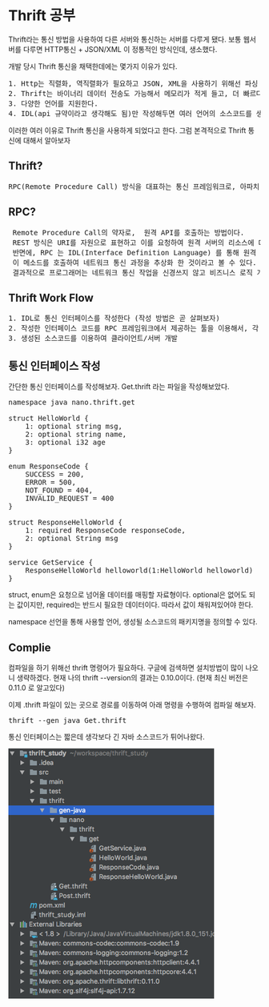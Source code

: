 Thrift 공부
============

Thrift라는 통신 방법을 사용하여 다른 서버와 통신하는 서버를 다루게 됐다.
보통 웹서버를 다루면 HTTP통신 + JSON/XML 이 정통적인 방식인데, 생소했다.

개발 당시 Thrift 통신을 채택한데에는 몇가지 이유가 있다.
<pre>
1. Http는 직렬화, 역직렬화가 필요하고 JSON, XML을 사용하기 위해선 파싱 작업이 필요해서 비용이 크다.
2. Thrift는 바이너리 데이터 전송도 가능해서 메모리가 적게 들고, 더 빠르다.
3. 다양한 언어를 지원한다. 
4. IDL(api 규약이라고 생각해도 됨)만 작성해두면 여러 언어의 소스코드를 생성해낼 수 있어 편리하다.
</pre>

이러한 여러 이유로 Thrift 통신을 사용하게 되었다고 한다.
그럼 본격적으로 Thrift 통신에 대해서 알아보자

## Thrift?
<pre>
RPC(Remote Procedure Call) 방식을 대표하는 통신 프레임워크로, 아파치 재단이 서비스하고 있다. 효율적인 코드 생성 엔진을 사용하여, IDL로 작성한 통신 인터페이스 코드를 여러가지 언어의 소스코드로 변환해준다.  C++, python, java, PHP, Ruby, C# 등등 다양한 언어를 지원한다. 
</pre>

## RPC?
<pre>
 Remote Procedure Call의 약자로,  원격 API를 호출하는 방법이다.
 REST 방식은 URI를 자원으로 표현하고 이를 요청하여 원격 서버의 리소스에 대한 상태를 주고받는 방식이다. 
 반면에, RPC 는 IDL(Interface Definition Language) 를 통해 원격 서버의 메소드 스펙을 알 수 있고,
 이 메소드를 호출하여 네트워크 통신 과정을 추상화 한 것이라고 볼 수 있다.
 결과적으로 프로그래머는 네트워크 통신 작업을 신경쓰지 않고 비즈니스 로직 개발에 더 집중할 수 있다.
</pre>

## Thrift Work Flow
<pre>
1. IDL로 통신 인터페이스를 작성한다 (작성 방법은 곧 살펴보자)
2. 작성한 인터페이스 코드를 RPC 프레임워크에서 제공하는 툴을 이용해서, 각 언어에서 사용할 소스코드 생성
3. 생성된 소스코드를 이용하여 클라이언트/서버 개발
</pre>


## 통신 인터페이스 작성
간단한 통신 인터페이스를 작성해보자.
Get.thrift 라는 파일을 작성해보았다.
<pre>
namespace java nano.thrift.get

struct HelloWorld {
    1: optional string msg,
    2: optional string name,
    3: optional i32 age
}

enum ResponseCode {
    SUCCESS = 200,
    ERROR = 500,
    NOT_FOUND = 404,
    INVALID_REQUEST = 400
}

struct ResponseHelloWorld {
    1: required ResponseCode responseCode,
    2: optional String msg
}

service GetService {
    ResponseHelloWorld helloworld(1:HelloWorld helloworld)
}
</pre>

struct, enum은 요청으로 넘어올 데이터를 매핑할 자료형이다. 
optional은 없어도 되는 값이지만, required는 반드시 필요한 데이터이다. 따라서 값이 채워져있어야 한다.

namespace 선언을 통해 사용할 언어, 생성될 소스코드의 패키지명을 정의할 수 있다.

## Complie
컴파일을 하기 위해선 thrift 명령어가 필요하다. 
구글에 검색하면 설치방법이 많이 나오니 생략하겠다.
현재 나의 thrift --version의 결과는 0.10.0이다. (현재 최신 버전은 0.11.0 로 알고있다)

이제 .thrift 파일이 있는 곳으로 경로를 이동하여 아래 명령을 수행하여 컴파일 해보자.

<pre>
thrift --gen java Get.thrift
</pre>

통신 인터페이스는 짧은데 생각보다 긴 자바 소스코드가 튀어나왔다.

![Alt text](./thrift1.png)
